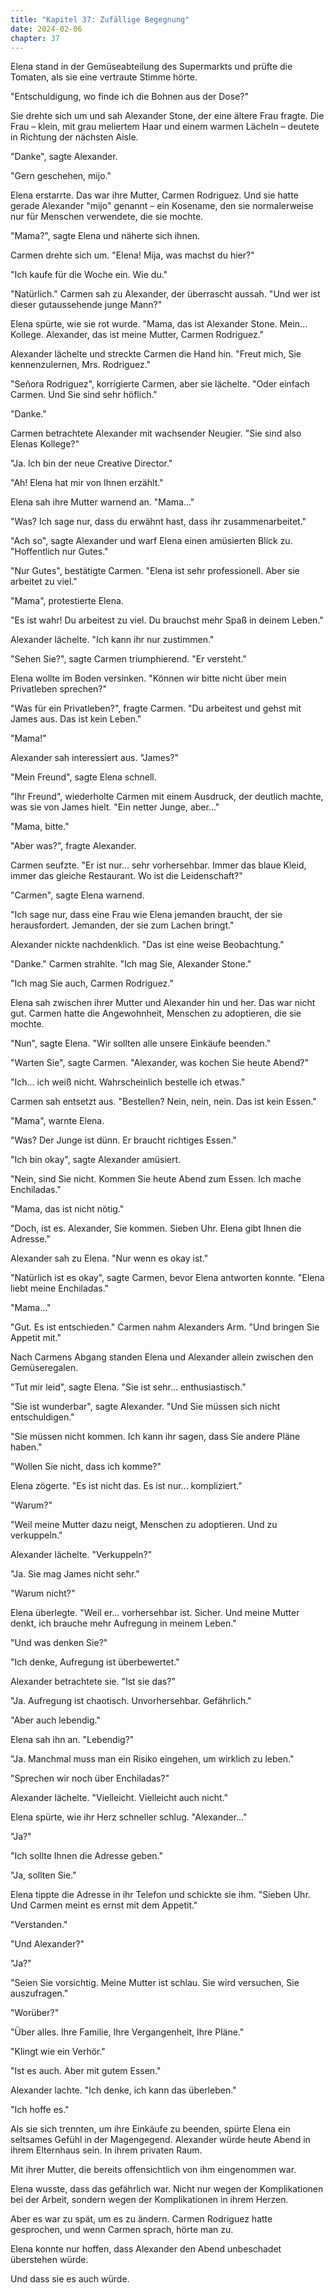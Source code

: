 ```yaml
---
title: "Kapitel 37: Zufällige Begegnung"
date: 2024-02-06
chapter: 37
---
```


Elena stand in der Gemüseabteilung des Supermarkts und prüfte die Tomaten, als sie eine vertraute Stimme hörte.

"Entschuldigung, wo finde ich die Bohnen aus der Dose?"

Sie drehte sich um und sah Alexander Stone, der eine ältere Frau fragte. Die Frau – klein, mit grau meliertem Haar und einem warmen Lächeln – deutete in Richtung der nächsten Aisle.

"Danke", sagte Alexander.

"Gern geschehen, mijo."

Elena erstarrte. Das war ihre Mutter, Carmen Rodriguez. Und sie hatte gerade Alexander "mijo" genannt – ein Kosename, den sie normalerweise nur für Menschen verwendete, die sie mochte.

"Mama?", sagte Elena und näherte sich ihnen.

Carmen drehte sich um. "Elena! Mija, was machst du hier?"

"Ich kaufe für die Woche ein. Wie du."

"Natürlich." Carmen sah zu Alexander, der überrascht aussah. "Und wer ist dieser gutaussehende junge Mann?"

Elena spürte, wie sie rot wurde. "Mama, das ist Alexander Stone. Mein... Kollege. Alexander, das ist meine Mutter, Carmen Rodriguez."

Alexander lächelte und streckte Carmen die Hand hin. "Freut mich, Sie kennenzulernen, Mrs. Rodriguez."

"Señora Rodriguez", korrigierte Carmen, aber sie lächelte. "Oder einfach Carmen. Und Sie sind sehr höflich."

"Danke."

Carmen betrachtete Alexander mit wachsender Neugier. "Sie sind also Elenas Kollege?"

"Ja. Ich bin der neue Creative Director."

"Ah! Elena hat mir von Ihnen erzählt."

Elena sah ihre Mutter warnend an. "Mama..."

"Was? Ich sage nur, dass du erwähnt hast, dass ihr zusammenarbeitet."

"Ach so", sagte Alexander und warf Elena einen amüsierten Blick zu. "Hoffentlich nur Gutes."

"Nur Gutes", bestätigte Carmen. "Elena ist sehr professionell. Aber sie arbeitet zu viel."

"Mama", protestierte Elena.

"Es ist wahr! Du arbeitest zu viel. Du brauchst mehr Spaß in deinem Leben."

Alexander lächelte. "Ich kann ihr nur zustimmen."

"Sehen Sie?", sagte Carmen triumphierend. "Er versteht."

Elena wollte im Boden versinken. "Können wir bitte nicht über mein Privatleben sprechen?"

"Was für ein Privatleben?", fragte Carmen. "Du arbeitest und gehst mit James aus. Das ist kein Leben."

"Mama!"

Alexander sah interessiert aus. "James?"

"Mein Freund", sagte Elena schnell.

"Ihr Freund", wiederholte Carmen mit einem Ausdruck, der deutlich machte, was sie von James hielt. "Ein netter Junge, aber..."

"Mama, bitte."

"Aber was?", fragte Alexander.

Carmen seufzte. "Er ist nur... sehr vorhersehbar. Immer das blaue Kleid, immer das gleiche Restaurant. Wo ist die Leidenschaft?"

"Carmen", sagte Elena warnend.

"Ich sage nur, dass eine Frau wie Elena jemanden braucht, der sie herausfordert. Jemanden, der sie zum Lachen bringt."

Alexander nickte nachdenklich. "Das ist eine weise Beobachtung."

"Danke." Carmen strahlte. "Ich mag Sie, Alexander Stone."

"Ich mag Sie auch, Carmen Rodriguez."

Elena sah zwischen ihrer Mutter und Alexander hin und her. Das war nicht gut. Carmen hatte die Angewohnheit, Menschen zu adoptieren, die sie mochte.

"Nun", sagte Elena. "Wir sollten alle unsere Einkäufe beenden."

"Warten Sie", sagte Carmen. "Alexander, was kochen Sie heute Abend?"

"Ich... ich weiß nicht. Wahrscheinlich bestelle ich etwas."

Carmen sah entsetzt aus. "Bestellen? Nein, nein, nein. Das ist kein Essen."

"Mama", warnte Elena.

"Was? Der Junge ist dünn. Er braucht richtiges Essen."

"Ich bin okay", sagte Alexander amüsiert.

"Nein, sind Sie nicht. Kommen Sie heute Abend zum Essen. Ich mache Enchiladas."

"Mama, das ist nicht nötig."

"Doch, ist es. Alexander, Sie kommen. Sieben Uhr. Elena gibt Ihnen die Adresse."

Alexander sah zu Elena. "Nur wenn es okay ist."

"Natürlich ist es okay", sagte Carmen, bevor Elena antworten konnte. "Elena liebt meine Enchiladas."

"Mama..."

"Gut. Es ist entschieden." Carmen nahm Alexanders Arm. "Und bringen Sie Appetit mit."

Nach Carmens Abgang standen Elena und Alexander allein zwischen den Gemüseregalen.

"Tut mir leid", sagte Elena. "Sie ist sehr... enthusiastisch."

"Sie ist wunderbar", sagte Alexander. "Und Sie müssen sich nicht entschuldigen."

"Sie müssen nicht kommen. Ich kann ihr sagen, dass Sie andere Pläne haben."

"Wollen Sie nicht, dass ich komme?"

Elena zögerte. "Es ist nicht das. Es ist nur... kompliziert."

"Warum?"

"Weil meine Mutter dazu neigt, Menschen zu adoptieren. Und zu verkuppeln."

Alexander lächelte. "Verkuppeln?"

"Ja. Sie mag James nicht sehr."

"Warum nicht?"

Elena überlegte. "Weil er... vorhersehbar ist. Sicher. Und meine Mutter denkt, ich brauche mehr Aufregung in meinem Leben."

"Und was denken Sie?"

"Ich denke, Aufregung ist überbewertet."

Alexander betrachtete sie. "Ist sie das?"

"Ja. Aufregung ist chaotisch. Unvorhersehbar. Gefährlich."

"Aber auch lebendig."

Elena sah ihn an. "Lebendig?"

"Ja. Manchmal muss man ein Risiko eingehen, um wirklich zu leben."

"Sprechen wir noch über Enchiladas?"

Alexander lächelte. "Vielleicht. Vielleicht auch nicht."

Elena spürte, wie ihr Herz schneller schlug. "Alexander..."

"Ja?"

"Ich sollte Ihnen die Adresse geben."

"Ja, sollten Sie."

Elena tippte die Adresse in ihr Telefon und schickte sie ihm. "Sieben Uhr. Und Carmen meint es ernst mit dem Appetit."

"Verstanden."

"Und Alexander?"

"Ja?"

"Seien Sie vorsichtig. Meine Mutter ist schlau. Sie wird versuchen, Sie auszufragen."

"Worüber?"

"Über alles. Ihre Familie, Ihre Vergangenheit, Ihre Pläne."

"Klingt wie ein Verhör."

"Ist es auch. Aber mit gutem Essen."

Alexander lachte. "Ich denke, ich kann das überleben."

"Ich hoffe es."

Als sie sich trennten, um ihre Einkäufe zu beenden, spürte Elena ein seltsames Gefühl in der Magengegend. Alexander würde heute Abend in ihrem Elternhaus sein. In ihrem privaten Raum.

Mit ihrer Mutter, die bereits offensichtlich von ihm eingenommen war.

Elena wusste, dass das gefährlich war. Nicht nur wegen der Komplikationen bei der Arbeit, sondern wegen der Komplikationen in ihrem Herzen.

Aber es war zu spät, um es zu ändern. Carmen Rodriguez hatte gesprochen, und wenn Carmen sprach, hörte man zu.

Elena konnte nur hoffen, dass Alexander den Abend unbeschadet überstehen würde.

Und dass sie es auch würde.